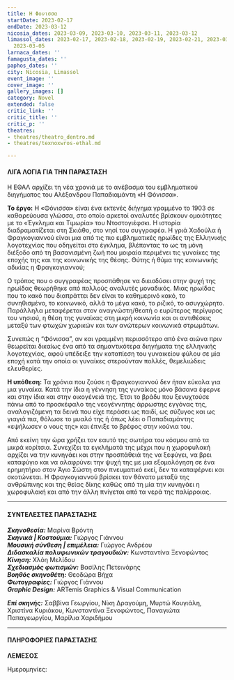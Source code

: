 ```yaml
---
title: Η Φονισσα
startDate: 2023-02-17
endDate: 2023-03-12
nicosia_dates: 2023-03-09, 2023-03-10, 2023-03-11, 2023-03-12
limassol_dates: 2023-02-17, 2023-02-18, 2023-02-19, 2023-02-21, 2023-03-03, 2023-03-04,
  2023-03-05
larnaca_dates: ''
famagusta_dates: ''
paphos_dates: ''
city: Nicosia, Limassol
event_image: ''
cover_image: ''
gallery_images: []
category: Novel
extended: false
critic_link: ''
critic_title: ''
critic_p: ''
theatres:
- theatres/theatro_dentro.md
- theatres/texnoxwros-ethal.md

---
```

#### ΛΙΓΑ ΛΟΓΙΑ ΓΙΑ ΤΗΝ ΠΑΡΑΣΤΑΣΗ

Η ΕΘΑΛ αρχίζει τη νέα χρονιά με το ανέβασμα του εμβληματικού διηγήματος του Αλέξανδρου Παπαδιαμάντη «Η Φόνισσα».

**Το έργο:** Η «Φόνισσα» είναι ένα εκτενές διήγημα γραμμένο το 1903 σε καθαρεύουσα γλώσσα, στο οποίο αρκετοί αναλυτές βρίσκουν ομοιότητες με το «Έγκλημα και Τιμωρία» του Ντοστογιέφσκι. Η ιστορία διαδραματίζεται στη Σκιάθο, στο νησί του συγγραφέα. Η γριά Χαδούλα ή Φραγκογιαννού είναι μια από τις πιο εμβληματικές ηρωίδες της Ελληνικής λογοτεχνίας που οδηγείται στο έγκλημα, βλέποντας το ως τη μόνη διέξοδο από τη βασανισμένη ζωή που μοιραία περιμένει τις γυναίκες της εποχής της και της κοινωνικής της θέσης. Θύτης ή θύμα της κοινωνικής αδικίας η Φραγκογιαννού;

Ο τρόπος που ο συγγραφέας προσπάθησε να διεισδύσει στην ψυχή της ηρωίδας θεωρήθηκε από πολλούς αναλυτές μοναδικός. Μιας ηρωίδας που το κακό που διαπράττει δεν είναι το καθημερινό κακό, το συνηθισμένο, το κοινωνικό, αλλά το μέγα κακό, το ριζικό, το ασυγχώρητο. Παράλληλα μεταφέρεται στον αναγνώστη/θεατή ο ευρύτερος περίγυρος του νησιού, η θέση της γυναίκας στη μικρή κοινωνία και οι αντιθέσεις μεταξύ των φτωχών χωρικών και των ανώτερων κοινωνικά στρωμάτων.

Συνεπώς η “Φόνισσα”, αν και γραμμένη περισσότερο από ένα αιώνα πριν θεωρείται δικαίως ένα από τα σημαντικότερα διηγήματα της ελληνικής λογοτεχνίας, αφού υπέδειξε την καταπίεση του γυναικείου φύλου σε μία εποχή κατά την οποία οι γυναίκες στερούνταν πολλές, θεμελιώδεις ελευθερίες.

**Η υπόθεση:** Τα χρόνια που ζούσε η Φραγκογιαννού δεν ήταν εύκολα για μια γυναίκα. Κατά την ίδια η γέννηση της γυναίκας μόνο βάσανα έφερνε και στην ίδια και στην οικογένειά της. Έτσι το βράδυ που ξενυχτούσε πάνω από το προσκέφαλο της νεογέννητης άρρωστης εγγόνας της, αναλογιζόμενη τα δεινά που είχε περάσει ως παιδί, ως σύζυγος και ως γιαγιά πια, θόλωσε το μυαλό της ή όπως λέει ο Παπαδιαμάντης «εψήλωσεν ο νους της» και έπνιξε το βρέφος στην κούνια του.

Από εκείνη την ώρα χρήζει τον εαυτό της σωτήρα του κόσμου από τα μικρά κορίτσια. Συνεχίζει τα εγκλήματά της μέχρι που η χωροφυλακή αρχίζει να την κυνηγάει και στην προσπάθειά της να ξεφύγει, να βρει καταφύγιο και να αλαφρύνει την ψυχή της με μια εξομολόγηση σε ένα ερημητήριο στον Άγιο Σώστη στον πνευματικό εκεί, δεν τα καταφέρνει και σκοτώνεται. Η Φραγκογιαννού βρίσκει τον θάνατο μεταξύ της ανθρώπινης και της θείας δίκης καθώς από τη μία την κυνηγάει η χωροφυλακή και από την άλλη πνίγεται από τα νερά της παλίρροιας.

***

#### ΣΥΝΤΕΛΕΣΤΕΣ ΠΑΡΑΣΤΑΣΗΣ

**_Σκηνοθεσία:_** Μαρίνα Βρόντη  
**_Σκηνικά | Κοστούμια:_** Γιώργος Γιάννου  
**_Μουσική σύνθεση | επιμέλεια:_** Γιώργος Ανδρέου  
**_Διδασκαλία πολυφωνικών τραγουδιών:_** Κωνσταντίνα Ξενοφώντος  
**_Κίνηση:_** Χλόη Μελίδου  
**_Σχεδιασμός φωτισμών:_** Βασίλης Πετεινάρης  
**_Βοηθός σκηνοθέτη:_** Θεοδώρα Βήχα  
**_Φωτογραφίες:_** Γιώργος Γιάννου  
**_Graphic Design:_** ARTemis Graphics & Visual Communication

**_Επί σκηνής:_** Σαββίνα Γεωργίου, Νίκη Δραγούμη, Μυρτώ Κουγιάλη, Χριστίνα Κυριάκου, Κωνσταντίνα Ξενοφώντος, Παναγιώτα Παπαγεωργίου, Μαρίλια Χαριδήμου

***

#### ΠΛΗΡΟΦΟΡΙΕΣ ΠΑΡΑΣΤΑΣΗΣ

**ΛΕΜΕΣΟΣ**

Ημερομηνίες: 